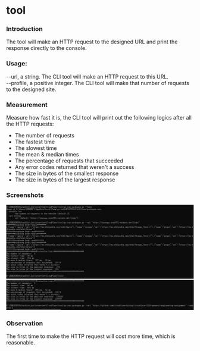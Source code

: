 # tool
 ### Introduction  
 The tool will make an HTTP request to the designed URL and print the response directly to the console.   
 ### Usage:  
 --url, a string. The CLI tool will make an HTTP request to this URL.   
 --profile, a positive integer. The CLI tool will make that number of requests to the designed site.  
 ### Measurement  
 Measure how fast it is, the CLI tool will print out the following logics after all the HTTP requests:  
 * The number of requests  
 * The fastest time  
 * The slowest time  
 * The mean & median times  
 * The percentage of requests that succeeded  
 * Any error codes returned that weren't a success  
 * The size in bytes of the smallest response  
 * The size in bytes of the largest response  
    
 ### Screenshots
 ![image](https://github.com/Zoe353/tool/blob/main/image/result1.png)
 ![image](https://github.com/Zoe353/tool/blob/main/image/result4.png)
 
 ### Observation
 The first time to make the HTTP request will cost more time, which is reasonable.
